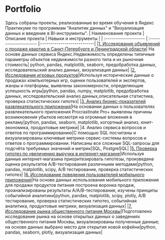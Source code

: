 # Portfolio
Здесь собраны проекты, реализованные во время обучения в Яндекс Практикуме по программам "Аналитик данных" и "Визуализация данных и введение в BI-инструменты". 
| Наименование проекта | Описание проекта | Навыки и инструменты |
| :-------------------- | :--------------------- |:---------------------------|
|[1. Исследование объявлений о продаже квартир в Санкт-Петербурге и Ленинградской области](https://github.com/YanaBogacheva/Portfolio/tree/main/1.%20Real%20estate)| На основе данных сервиса Яндекс.Недвижимость определены типичные параметры объектов недвижимости разного типа и их рыночная стоимость| python, pandas, matplotlib, seaborn, предобработка данных, исследовательский анализ данных, визуализация данных|
|[2. Исследование игровых продуктов](https://github.com/YanaBogacheva/Portfolio/blob/main/2.%20Games/Games.ipynb)|Используя исторические данные о продажах компьютерных игр, оценки пользователей и экспертов, жанры и платформы, выявлены закономерности, определяющие успешность игры|python, pandas, numpy, matplotlib, предобработка данных, исследовательский анализ данных,описательная статистика, проверка статистических гипотез|
|[3. Анализ бизнес-показателей развлекательного приложения](https://github.com/YanaBogacheva/Portfolio/blob/main/3.%20Business%20metrics/Business%20metrics.ipynb)|На основании данных о пользователях развлекательного приложения Procrastinate Pro+ выявлены причины возникновения убытков несмотря на огромные вложения в рекламу|python, pandas, seaborn, matplotlib, когортный анализ, юнит-экономика, продуктовые метрики|
|4. Анализ сервиса вопросов и ответов по программированию|С помощью SQL посчитаны и визуализированы ключевые метрики сервис-системы вопросов и ответов о программировании. Написаны все сложные SQL-запросы для подсчёта требуемых значений и метрик|SQL, PostgreSQL|
|[5. Проверка гипотез по увеличению выручки в интернет-магазине](https://github.com/YanaBogacheva/Portfolio/blob/main/5.%20Online%20store/Online%20store.ipynb)|Используя данные интернет-магазина приоритезировать гипотезы, произведена оценка результатов A/B-тестирования различными методами|python, pandas, matplotlib, scipy, А/В тестирование, проверка статистических гипотез|
|[6. Исследование поведения пользователей мобильного приложения]()|На основе данных использования мобильного приложения для продажи продуктов питания построена воронка продаж, проанализированы результаты A/A/B-тестирования, изучены принципы событийной аналитики|python, pandas, matplotlib, scipy, plotly, А/В тестирование, проверка статистических гипотез, событийная аналитика, продуктовые метрики, визуализация данных|
|[7. Исследование рынка общественного питания Москвы](https://github.com/YanaBogacheva/Portfolio/blob/main/7.%20Cafe/Cafe.ipynb)|Подготовлено исследование рынка на основе открытых данных о заведениях общественного питания Москвы, визуализированы полученные данные; на основе данных выбрано место для открытия новой кофейни|python, pandas, seaborn, plotly, визуализация данных|
